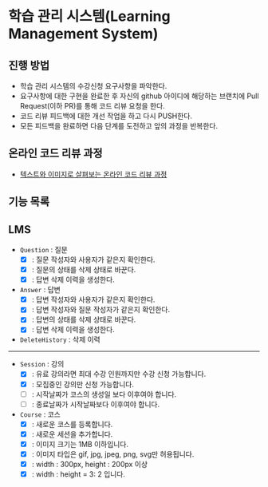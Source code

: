 # 학습 관리 시스템(Learning Management System)
## 진행 방법
* 학습 관리 시스템의 수강신청 요구사항을 파악한다.
* 요구사항에 대한 구현을 완료한 후 자신의 github 아이디에 해당하는 브랜치에 Pull Request(이하 PR)를 통해 코드 리뷰 요청을 한다.
* 코드 리뷰 피드백에 대한 개선 작업을 하고 다시 PUSH한다.
* 모든 피드백을 완료하면 다음 단계를 도전하고 앞의 과정을 반복한다.

## 온라인 코드 리뷰 과정
* [텍스트와 이미지로 살펴보는 온라인 코드 리뷰 과정](https://github.com/next-step/nextstep-docs/tree/master/codereview)


## 기능 목록
## LMS
* `Question` : 질문
    * [x] : 질문 작성자와 사용자가 같은지 확인한다.
    * [x] : 질문의 상태를 삭제 상태로 바꾼다.
    * [x] : 답변 삭제 이력을 생성한다.

* `Answer` : 답변
    * [x] : 답변 작성자와 사용자가 같은지 확인한다.
    * [x] : 답변 작성자와 질문 작성자가 같은지 확인한다.
    * [x] : 답변의 상태를 삭제 상태로 바꾼다.
    * [x] : 답변 삭제 이력을 생성한다.

* `DeleteHistory` : 삭제 이력

---

* `Session` : 강의
  * [x] : 유료 강의라면 최대 수강 인원까지만 수강 신청 가능합니다.
  * [x] : 모집중인 강의만 신청 가능합니다.
  * [ ] : 시작날짜가 코스의 생성일 보다 이후여야 합니다.
  * [ ] : 종료날짜가 시작날짜보다 이후여야 합니다.

* `Course` : 코스
  * [x] : 새로운 코스를 등록합니다.
  * [x] : 새로운 세션을 추가합니다.
  * [x] : 이미지 크기는 1MB 이하입니다.
  * [x] : 이미지 타입은 gif, jpg, jpeg, png, svg만 허용됩니다.
  * [x] : width : 300px, height : 200px 이상
  * [x] : width : height = 3: 2 입니다.